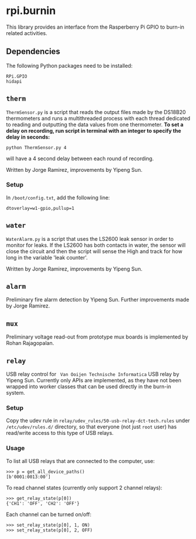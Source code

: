 # rpi.burnin
This library provides an interface from the Rasperberry Pi GPIO to burn-in
related activities.


## Dependencies
The following Python packages need to be installed:
```
RPi.GPIO
hidapi
```


## `therm`
`ThermSensor.py` is a script that reads the output files made by the DS18B20
thermometers and runs a multithreaded process with each thread dedicated to
reading and outputting the data values from one thermometer. **To set a delay
on recording, run script in terminal with an integer to specify the delay in
seconds:**
```
python ThermSensor.py 4
```
will have a 4 second delay between each round of recording.

Written by Jorge Ramirez, improvements by Yipeng Sun.

### Setup
In `/boot/config.txt`, add the following line:
```
dtoverlay=w1-gpio,pullup=1
```


## `water`
`WaterAlarm.py` is a script that uses the LS2600 leak sensor in order to monitor
for leaks. If the LS2600 has both contacts in water, the sensor will close the
circuit and then the script will sense the High and track for how long in the
variable 'leak counter'.

Written by Jorge Ramirez, improvements by Yipeng Sun.


## `alarm`
Preliminary fire alarm detection by Yipeng Sun. Further improvements made by
Jorge Ramirez.


## `mux`
Preliminary voltage read-out from prototype mux boards is implemented by Rohan
Rajagopalan.


## `relay`
USB relay control for ` Van Ooijen Technische Informatica` USB relay by Yipeng
Sun. Currently only APIs are implemented, as they have not been wrapped into
worker classes that can be used directly in the burn-in system.

### Setup
Copy the udev rule in `relay/udev_rules/50-usb-relay-dct-tech.rules` under
`/etc/udev/rules.d/` directory, so that everyone (not just `root` user) has
read/write access to this type of USB relays.

### Usage
To list all USB relays that are connected to the computer, use:
```
>>> p = get_all_device_paths()
[b'0001:0013:00']
```

To read channel states (currently only support 2 channel relays):
```
>>> get_relay_state(p[0])
{'CH1': 'OFF', 'CH2': 'OFF'}
```

Each channel can be turned on/off:
```
>>> set_relay_state(p[0], 1, ON)
>>> set_relay_state(p[0], 2, OFF)
```
